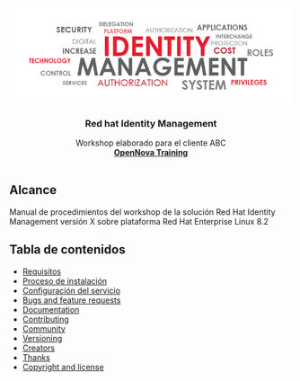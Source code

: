 <p align="center">
   <a href="https://github.com/controlandy/idm/blob/master/README.md">
    <img src="content/idm.png" alt="IDM logo">
  </a>
</p>
<h3 align="center">Red hat Identity Management</h3>
<p align="center">
Workshop elaborado para el cliente ABC  <br>
  <a href="https://www.opennova.pe/"><strong>OpenNova Training </strong></a>
  <br>
  <br>
</p>


## Alcance

Manual de procedimientos del workshop de la solución Red Hat Identity Management versión X sobre plataforma Red Hat Enterprise Linux 8.2

## Tabla de contenidos

- [Requisitos](#requisitos)
- [Proceso de instalación](#proceso-de-instalación)
- [Configuración del servicio](#configuración-del-servicio)
- [Bugs and feature requests](#bugs-and-feature-requests)
- [Documentation](#documentation)
- [Contributing](#contributing)
- [Community](#community)
- [Versioning](#versioning)
- [Creators](#creators)
- [Thanks](#thanks)
- [Copyright and license](#copyright-and-license)
